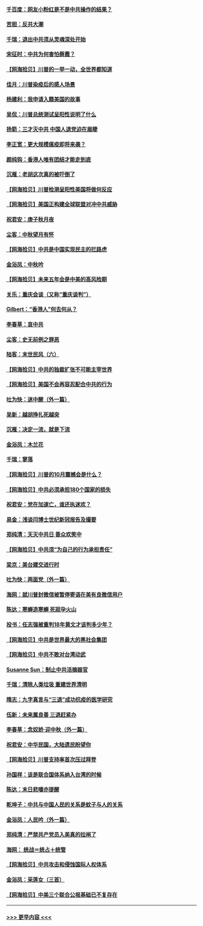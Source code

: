 #### [千百度：网友小粉红是不是中共操作的结果？](../pages/nsc993/n12461025.md?t=10081951) 
#### [苦胆：反共大潮](../pages/nsc993/n12459469.md?t=10081951) 
#### [千瑞：退出中共须从灵魂深处开始](../pages/nsc993/n12459437.md?t=10081951) 
#### [宋征时：中共为何害怕蔡霞？](../pages/nsc993/n12459097.md?t=10081951) 
#### [【网海拾贝】川普的一举一动，全世界都知道](../pages/nsc993/n12458825.md?t=10081951) 
#### [佳月：川普染疫后的感人场景](../pages/nsc993/n12456994.md?t=10081951) 
#### [杨建利：我申请入籍美国的故事](../pages/nsc993/n12455635.md?t=10081951) 
#### [吴侃：川普总统测试呈阳性说明了什么](../pages/nsc993/n12451869.md?t=10081951) 
#### [扬箭：三才灭中共 中国人退党迫在眉睫](../pages/nsc993/n12451842.md?t=10081951) 
#### [李正宽：更大规模瘟疫即将来袭？](../pages/nsc993/n12451455.md?t=10081951) 
#### [颜纯钩：香港人唯有团结才能走到底](../pages/nsc993/n12450870.md?t=10081951) 
#### [沉雁：老胡这次真的被吓倒了](../pages/nsc993/n12449796.md?t=10081951) 
#### [【网海拾贝】川普检测呈阳性美国将做何反应](../pages/nsc993/n12449042.md?t=10081951) 
#### [【网海拾贝】美国正构建全球联盟对冲中共威胁](../pages/nsc993/n12446580.md?t=10081951) 
#### [祝君安：庚子秋月夜](../pages/nsc993/n12445870.md?t=10081951) 
#### [尘客：中秋望月有怀](../pages/nsc993/n12444632.md?t=10081951) 
#### [【网海拾贝】中共是中国实现民主的拦路虎](../pages/nsc993/n12443573.md?t=10081951) 
#### [金浴凤：中秋吟](../pages/nsc993/n12441773.md?t=10081951) 
#### [【网海拾贝】未来五年会是中美的高风险期](../pages/nsc993/n12440760.md?t=10081951) 
#### [关乐：重庆会谈（又称“重庆谈判”）](../pages/nsc993/n12437525.md?t=10081951) 
#### [Gilbert：“香港人”何去何从？](../pages/nsc993/n12435894.md?t=10081951) 
#### [李春草：哀中共](../pages/nsc993/n12435874.md?t=10081951) 
#### [尘客：史无前例之罪恶](../pages/nsc993/n12435762.md?t=10081951) 
#### [陆客：末世民风（六）](../pages/nsc993/n12435354.md?t=10081951) 
#### [【网海拾贝】中共的独裁扩张不可能主宰世界](../pages/nsc993/n12435151.md?t=10081951) 
#### [【网海拾贝】美国不会再容忍配合中共的行为](../pages/nsc993/n12433808.md?t=10081951) 
#### [吐为快：迷中醒（外一篇）](../pages/nsc993/n12433585.md?t=10081951) 
#### [吴新：越胡挣扎死越突](../pages/nsc993/n12433562.md?t=10081951) 
#### [沉雁：决定一流，就是下流](../pages/nsc993/n12432128.md?t=10081951) 
#### [金浴凤：木兰花](../pages/nsc993/n12432124.md?t=10081951) 
#### [千瑞：寥落](../pages/nsc993/n12432071.md?t=10081951) 
#### [【网海拾贝】川普的10月震撼会是什么？](../pages/nsc993/n12431624.md?t=10081951) 
#### [【网海拾贝】中共必须承担180个国家的损失](../pages/nsc993/n12428893.md?t=10081951) 
#### [祝君安：党在加速亡，谁还执迷欢？](../pages/nsc993/n12428652.md?t=10081951) 
#### [易金：浅谈闫博士世纪新冠报告及撮要](../pages/nsc993/n12426822.md?t=10081951) 
#### [郑纯清：天灭中共日 善众欢笑中](../pages/nsc993/n12426784.md?t=10081951) 
#### [【网海拾贝】中共须“为自己的行为承担责任”](../pages/nsc993/n12426067.md?t=10081951) 
#### [梁京：美台建交进行时](../pages/nsc993/n12424066.md?t=10081951) 
#### [吐为快：两面党（外一篇）](../pages/nsc993/n12424043.md?t=10081951) 
#### [海网：就川普封微信被暂停寄语在美有良微信用户](../pages/nsc993/n12424021.md?t=10081951) 
#### [陈达：寒蝉造寒蝉 死寂孕火山](../pages/nsc993/n12423958.md?t=10081951) 
#### [投书：任志强被重判18年黄文才该判多少年？](../pages/nsc993/n12423672.md?t=10081951) 
#### [【网海拾贝】中共是世界最大的黑社会集团](../pages/nsc993/n12423543.md?t=10081951) 
#### [【网海拾贝】中共不敢对台湾动武](../pages/nsc993/n12421418.md?t=10081951) 
#### [Susanne Sun：制止中共活摘器官](../pages/nsc993/n12419654.md?t=10081951) 
#### [千瑞：清除人类垃圾 重建世界清明](../pages/nsc993/n12419414.md?t=10081951) 
#### [隋志：九字真言与“三退”成功抗疫的医学研究](../pages/nsc993/n12419248.md?t=10081951) 
#### [伍新：未来属良善 三退赶紧办](../pages/nsc993/n12418496.md?t=10081951) 
#### [李春草：念奴娇·迎中秋（外一篇）](../pages/nsc993/n12418465.md?t=10081951) 
#### [祝君安：中华民国，大陆遗民盼望你](../pages/nsc993/n12418089.md?t=10081951) 
#### [【网海拾贝】川普支持率首次压过拜登](../pages/nsc993/n12418050.md?t=10081951) 
#### [孙国祥：该是联合国体系纳入台湾的时候](../pages/nsc993/n12417369.md?t=10081951) 
#### [陈达：末日悲嚎亦提醒](../pages/nsc993/n12416736.md?t=10081951) 
#### [乾坤子：中共与中国人民的关系是蚊子与人的关系](../pages/nsc993/n12416632.md?t=10081951) 
#### [金浴凤：人民吟（外一篇）](../pages/nsc993/n12416567.md?t=10081951) 
#### [郑纯清：严禁共产党员入美真的拉闸了](../pages/nsc993/n12416550.md?t=10081951) 
#### [海网： 统战＝统占＋统管](../pages/nsc993/n12416404.md?t=10081951) 
#### [【网海拾贝】中共攻击和侵蚀国际人权体系](../pages/nsc993/n12416250.md?t=10081951) 
#### [金浴凤：采莲女（三首）](../pages/nsc993/n12415517.md?t=10081951) 
#### [【网海拾贝】中美三个联合公报基础已不复存在](../pages/nsc993/n12415054.md?t=10081951) 

----
#### [ >>> 更早内容 <<< ](../indexes/nsc993-earlier.md)
